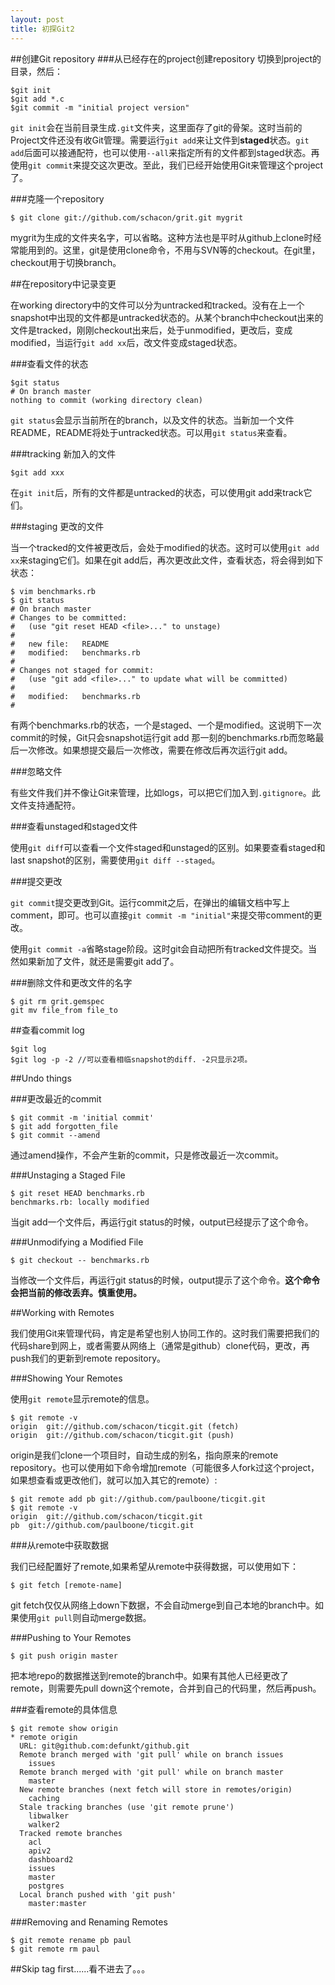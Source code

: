 ```yaml
---
layout: post
title: 初探Git2
---
```


##创建Git repository
###从已经存在的project创建repository
切换到project的目录，然后：

	$git init
	$git add *.c
	$git commit -m "initial project version"

`git init`会在当前目录生成`.git`文件夹，这里面存了git的骨架。这时当前的Project文件还没有收Git管理。需要运行`git add`来让文件到**staged**状态。`git add`后面可以接通配符，也可以使用`--all`来指定所有的文件都到staged状态。再使用`git commit`来提交这次更改。至此，我们已经开始使用Git来管理这个project了。

###克隆一个repository

	$ git clone git://github.com/schacon/grit.git mygrit

mygrit为生成的文件夹名字，可以省略。这种方法也是平时从github上clone时经常能用到的。这里，git是使用clone命令，不用与SVN等的checkout。在git里，checkout用于切换branch。

##在repository中记录变更

在working directory中的文件可以分为untracked和tracked。没有在上一个snapshot中出现的文件都是untracked状态的。从某个branch中checkout出来的文件是tracked，刚刚checkout出来后，处于unmodified，更改后，变成modified，当运行`git add xx`后，改文件变成staged状态。

###查看文件的状态

	$git status
	# On branch master
	nothing to commit (working directory clean)

`git status`会显示当前所在的branch，以及文件的状态。当新加一个文件README，README将处于untracked状态。可以用`git status`来查看。

###tracking 新加入的文件

	$git add xxx

在`git init`后，所有的文件都是untracked的状态，可以使用git add来track它们。

###staging 更改的文件

当一个tracked的文件被更改后，会处于modified的状态。这时可以使用`git add xx`来staging它们。如果在git add后，再次更改此文件，查看状态，将会得到如下状态：

	$ vim benchmarks.rb
	$ git status
	# On branch master
	# Changes to be committed:
	#   (use "git reset HEAD <file>..." to unstage)
	#
	#   new file:   README
	#   modified:   benchmarks.rb
	#
	# Changes not staged for commit:
	#   (use "git add <file>..." to update what will be committed)
	#
	#   modified:   benchmarks.rb
	#

有两个benchmarks.rb的状态，一个是staged、一个是modified。这说明下一次commit的时候，Git只会snapshot运行git add 那一刻的benchmarks.rb而忽略最后一次修改。如果想提交最后一次修改，需要在修改后再次运行git add。

###忽略文件

有些文件我们并不像让Git来管理，比如logs，可以把它们加入到`.gitignore`。此文件支持通配符。

###查看unstaged和staged文件

使用`git diff`可以查看一个文件staged和unstaged的区别。如果要查看staged和last snapshot的区别，需要使用`git diff --staged`。

###提交更改

`git commit`提交更改到Git。运行commit之后，在弹出的编辑文档中写上comment，即可。也可以直接`git commit -m "initial"`来提交带comment的更改。

使用`git commit -a`省略stage阶段。这时git会自动把所有tracked文件提交。当然如果新加了文件，就还是需要git add了。

###删除文件和更改文件的名字

	$ git rm grit.gemspec
	git mv file_from file_to

##查看commit log

	$git log
	$git log -p -2 //可以查看相临snapshot的diff. -2只显示2项。
	
##Undo things

###更改最近的commit

	$ git commit -m 'initial commit'
	$ git add forgotten_file
	$ git commit --amend

通过amend操作，不会产生新的commit，只是修改最近一次commit。

###Unstaging a Staged File

	$ git reset HEAD benchmarks.rb
	benchmarks.rb: locally modified

当git add一个文件后，再运行git status的时候，output已经提示了这个命令。

###Unmodifying a Modified File

	$ git checkout -- benchmarks.rb

当修改一个文件后，再运行git status的时候，output提示了这个命令。**这个命令会把当前的修改丢弃。慎重使用。**

##Working with Remotes

我们使用Git来管理代码，肯定是希望也别人协同工作的。这时我们需要把我们的代码share到网上，或者需要从网络上（通常是github）clone代码，更改，再push我们的更新到remote repository。

###Showing Your Remotes

使用`git remote`显示remote的信息。

	$ git remote -v
	origin  git://github.com/schacon/ticgit.git (fetch)
	origin  git://github.com/schacon/ticgit.git (push)

origin是我们clone一个项目时，自动生成的别名，指向原来的remote repository。也可以使用如下命令增加remote（可能很多人fork过这个project，如果想查看或更改他们，就可以加入其它的remote）:

	$ git remote add pb git://github.com/paulboone/ticgit.git
	$ git remote -v
	origin  git://github.com/schacon/ticgit.git
	pb  git://github.com/paulboone/ticgit.git

###从remote中获取数据

我们已经配置好了remote,如果希望从remote中获得数据，可以使用如下：

	$ git fetch [remote-name]

git fetch仅仅从网络上down下数据，不会自动merge到自己本地的branch中。如果使用`git pull`则自动merge数据。

###Pushing to Your Remotes

	$ git push origin master

把本地repo的数据推送到remote的branch中。如果有其他人已经更改了remote，则需要先pull down这个remote，合并到自己的代码里，然后再push。

###查看remote的具体信息

	$ git remote show origin
	* remote origin
	  URL: git@github.com:defunkt/github.git
	  Remote branch merged with 'git pull' while on branch issues
	    issues
	  Remote branch merged with 'git pull' while on branch master
	    master
	  New remote branches (next fetch will store in remotes/origin)
	    caching
	  Stale tracking branches (use 'git remote prune')
	    libwalker
	    walker2
	  Tracked remote branches
	    acl
	    apiv2
	    dashboard2
	    issues
	    master
	    postgres
	  Local branch pushed with 'git push'
	    master:master

###Removing and Renaming Remotes

	$ git remote rename pb paul
	$ git remote rm paul

##Skip tag first......看不进去了。。。
